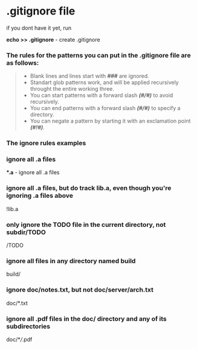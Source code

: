 # .gitignore file

if you dont have it yet, run

**echo >> .gitignore** - create .gitignore

### The rules for the patterns you can put in the .gitignore file are as follows:

> - Blank lines and lines start with **_###_** are ignored.
> - Standart glob patterns work, and will be applied recursively throught the entire working three.
> - You can start patterns with a forward slash **_(#/#)_** to avoid recursively.
> - You can end patterns with a forward slash **_(#/#)_** to specify a directory.
> - You can negate a pattern by starting it with an exclamation point **_(#!#)_**.

### The ignore rules examples

### ignore all .a files

**\*.a** - ignore all .a files

### ignore all .a files, but do track lib.a, even though you're ignoring .a files above

!lib.a

### only ignore the TODO file in the current directory, not subdir/TODO

/TODO

### ignore all files in any directory named build

build/

### ignore doc/notes.txt, but not doc/server/arch.txt

doc/\*.txt

### ignore all .pdf files in the doc/ directory and any of its subdirectories

doc/\*_/_.pdf
